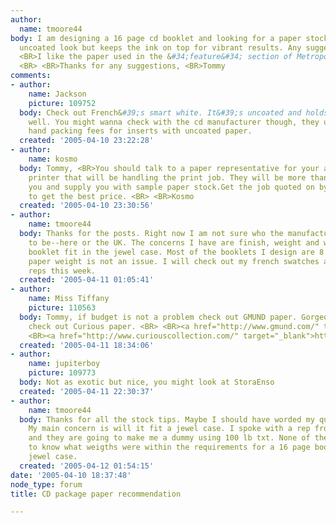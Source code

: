```yaml
---
author:
  name: tmoore44
body: I am designing a 16 page cd booklet and looking for a paper stock that has an
  uncoated look but keeps the ink on top for vibrant results. Any suggestions? <BR>
  <BR>I like the paper used in the &#34;feature&#34; section of Metropolis magazine.
  <BR> <BR>Thanks for any suggestions, <BR>Tommy
comments:
- author:
    name: Jackson
    picture: 109752
  body: Check out French&#39;s smart white. It&#39;s uncoated and holds color very
    well. You might wanna check with the cd manufacturer though, they usually have
    hand packing fees for inserts with uncoated paper.
  created: '2005-04-10 23:22:28'
- author:
    name: kosmo
  body: Tommy, <BR>You should talk to a paper representative for your area or the
    printer that will be handling the print job. They will be more than happy to advise
    you and supply you with sample paper stock.Get the job quoted on by a few printers
    to get the best price. <BR> <BR>Kosmo
  created: '2005-04-10 23:30:56'
- author:
    name: tmoore44
  body: Thanks for the posts. Right now I am not sure who the manufacturer is going
    to be--here or the UK. The concerns I have are finish, weight and will the final
    booklet fit in the jewel case. Most of the booklets I design are 8 panels and
    paper weight is not an issue. I will check out my french swatches and call some
    reps this week.
  created: '2005-04-11 01:05:41'
- author:
    name: Miss Tiffany
    picture: 110563
  body: Tommy, if budget is not a problem check out GMUND paper. Gorgeous stuff. Also
    check out Curious paper. <BR> <BR><a href="http://www.gmund.com/" target="_blank">http://www.gmund.com/</a>
    <BR><a href="http://www.curiouscollection.com/" target="_blank">http://www.curiouscollection.com/</a>
  created: '2005-04-11 18:34:06'
- author:
    name: jupiterboy
    picture: 109773
  body: Not as exotic but nice, you might look at StoraEnso
  created: '2005-04-11 22:30:37'
- author:
    name: tmoore44
  body: Thanks for all the stock tips. Maybe I should have worded my question better.
    My main concern is will it fit a jewel case. I spoke with a rep from Unisource
    and they are going to make me a dummy using 100 lb txt. None of the reps seemed
    to know what weigths were within the requirements for a 16 page booklet in a standard
    jewel case.
  created: '2005-04-12 01:54:15'
date: '2005-04-10 18:37:48'
node_type: forum
title: CD package paper recommendation

---
```

